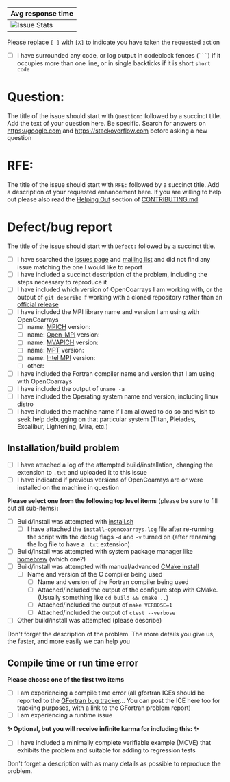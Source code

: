 <!-- Please fill out the issue template included below, failure to do -->
<!-- so may result in immediate closure of your issue. -->

<!-- Fill out all portions of this template that apply. Please delete -->
<!-- any unnecessary sections. -->

| Avg response time              |
| ------------------------------ |
| ![Issue Stats][issue stat img] |

Please replace `[ ]` with `[X]` to indicate you have taken the requested action

 - [ ] I have surrounded any code, or log output in codeblock fences
       (` ``` `) if it occupies more than one line, or in single
       backticks if it is short `short code`

<!-- Long code goes in a fenced code block: -->
<!-- ``` -->
<!-- Line one of code output -->
<!-- Line two of output -->
<!-- etc. -->
<!-- ``` -->


# Question: #

<!-- delete this section if it does not apply -->
The title of the issue should start with `Question:` followed by a
succinct title. Add the text of your question here. Be specific. Search for
answers on https://google.com and https://stackoverflow.com
before asking a new question

# RFE: #

<!-- delete this section if it does not apply -->
The title of the issue should start with `RFE:` followed by a succinct
title. Add a description of your requested enhancement here. If you are
willing to help out please also read the [Helping Out] section of
[CONTRIBUTING.md]



# Defect/bug report #

<!-- delete this section if it does not apply -->
The title of the issue should start with `Defect:` followed by a
succinct title.

 - [ ] I have searched the [issues page] and [mailing list] and did
       not find any issue matching the one I would like to report
 - [ ] I have included a succinct description of the problem,
       including the steps necessary to reproduce it
 - [ ] I have included which version of OpenCoarrays I am working
       with, or the output of `git describe` if working with a cloned
       repository rather than an [official release]
 - [ ] I have included the MPI library name and version I am using
       with OpenCoarrays
   - [ ] name: [MPICH] version:
   - [ ] name: [Open-MPI] version:
   - [ ] name: [MVAPICH] version:
   - [ ] name: [MPT] version:
   - [ ] name: [Intel MPI] version:
   - [ ] other:
   <!-- delete all but the matching MPI implementation -->
 - [ ] I have included the Fortran compiler name and version that I am
       using with OpenCoarrays
 - [ ] I have included the output of `uname -a`
 - [ ] I have included the Operating system name and version,
       including linux distro
 - [ ] I have included the machine name if I am allowed to do so and
       wish to seek help debugging on that particular system (Titan,
       Pleiades, Excalibur, Lightening, Mira, etc.)

## Installation/build problem ##

<!-- delete this section if it does not apply -->

 - [ ] I have attached a log of the attempted build/installation,
       changing the extension to `.txt` and uploaded it to this issue
 - [ ] I have indicated if previous versions of OpenCoarrays are or
       were installed on the machine in question

**Please select one from the following top level items** (please be sure to fill out all sub-items)**:**
 - [ ] Build/install was attempted with [install.sh]
    - [ ] I have attached the `install-opencoarrays.log` file
          after re-running the script with the debug flags `-d` and
          `-v` turned on (after renaming the log file to have a `.txt`
          extension)
 - [ ] Build/install was attempted with system package manager like
       [homebrew] (which one?)
 - [ ] Build/install was attempted with manual/advanced
       [CMake install]
   - [ ] Name and version of the C compiler being used
     - [ ] Name and version of the Fortran compiler being used
     - [ ] Attached/included the output of the configure step with
           CMake. (Usually something like `cd build && cmake ..`)
     - [ ] Attached/included the output of `make VERBOSE=1`
     - [ ] Attached/included the output of `ctest --verbose`
 - [ ] Other build/install was attempted (please describe)

Don't forget the description of the problem. The more details you give
us, the faster, and more easily we can help you

## Compile time or run time error

<!-- delete this section if it does not apply -->

**Please choose one of the first two items**
 - [ ] I am experiencing a compile time error (all gfortran ICEs
       should be reported to the [GFortran bug tracker]... You can post
       the ICE here too for tracking purposes, with a link to the
       GFortran problem report)
 - [ ] I am experiencing a runtime issue

**:sparkles: Optional, but you will receive infinite karma for including this: :sparkles:**
 - [ ] I have included a minimally complete verifiable example (MCVE)
       that exhibits the problem and suitable for adding to regression
       tests

Don't forget a description with as many details as possible to reproduce the problem.


[links]:#
[GFortran bug tracker]: https://gcc.gnu.org/bugzilla/
[Intel MPI]: https://software.intel.com/en-us/intel-mpi-library
[MPT]: http://www.sgi.com/products/software/sps.html
[MVAPICH]: http://mvapich.cse.ohio-state.edu
[MPICH]: https://www.mpich.org
[Open-MPI]: https://www.open-mpi.org
[CONTRIBUTING.md]: https://github.com/sourceryinstitute/opencoarrays/blob/master/CONTRIBUTING.md
[Helping Out]: https://github.com/sourceryinstitute/opencoarrays/blob/master/CONTRIBUTING.md#helping-out
[official release]: https://github.com/sourceryinstitute/opencoarrays/releases
[CMake install]: https://github.com/sourceryinstitute/opencoarrays/blob/master/INSTALL.md#cmake-scripts
[homebrew]: http://brew.sh
[issues page]: https://github.com/sourceryinstitute/opencoarrays/issues
[mailing list]: https://groups.google.com/forum/#!forum/opencoarrays
[install.sh]: https://github.com/sourceryinstitute/opencoarrays/blob/master/install.sh
[issue stat img]:https://img.shields.io/issuestats/i/github/sourceryinstitute/OpenCoarrays.svg?style=flat-square
